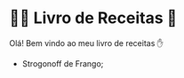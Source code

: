 # :man_cook: Livro de Receitas :book:

Olá! Bem vindo ao meu livro de receitas :hand:

- Strogonoff de Frango;
